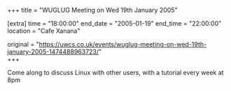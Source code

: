 +++
title = "WUGLUG Meeting on Wed 19th January 2005"

[extra]
time = "18:00:00"
end_date = "2005-01-19"
end_time = "22:00:00"
location = "Cafe Xanana"

original = "https://uwcs.co.uk/events/wuglug-meeting-on-wed-19th-january-2005-1474488963723/"    
+++

Come along to discuss Linux with other users, with a tutorial every week at 8pm

